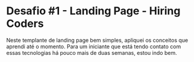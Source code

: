 # Desafio #1 - Landing Page - Hiring Coders 
Neste templante de landing page bem simples, apliquei os conceitos que aprendi até o momento.
Para um iniciante que está tendo contato com essas tecnologias há pouco mais de duas semanas, estou indo bem. 


